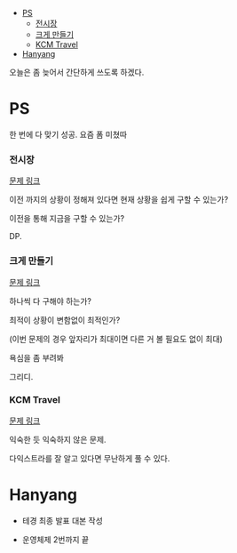 - [PS](#ps)
    - [전시장](#전시장)
    - [크게 만들기](#크게-만들기)
    - [KCM Travel](#kcm-travel)
- [Hanyang](#hanyang)


오늘은 좀 늦어서 간단하게 쓰도록 하겠다.

# PS

한 번에 다 맞기 성공. 요즘 폼 미쳤따

### 전시장 
[문제 링크](https://www.acmicpc.net/problem/2515)

이전 까지의 상황이 정해져 있다면 현재 상황을 쉽게 구할 수 있는가?

이전을 통해 지금을 구할 수 있는가?

DP.

### 크게 만들기
[문제 링크](https://www.acmicpc.net/problem/2812)

하나씩 다 구해야 하는가? 

최적이 상황이 변함없이  최적인가?

(이번 문제의 경우 앞자리가 최대이면 다른 거 볼 필요도 없이 최대)

욕심을 좀 부려봐

그리디.

### KCM Travel

[문제 링크](https://www.acmicpc.net/problem/10217)

익숙한 듯 익숙하지 않은 문제.

다익스트라를 잘 알고 있다면 무난하게 풀 수 있다.

# Hanyang

- 테경 최종 발표 대본 작성

- 운영체제 2번까지 끝

